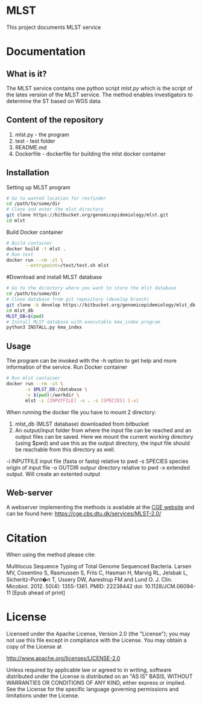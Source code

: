 MLST
===================

This project documents MLST service


Documentation
=============

## What is it?

The MLST service contains one python script *mlst.py* which is the script of the lates
version of the MLST service. The method enables investigators to determine the ST based on WGS data.

## Content of the repository
1. mlst.py      - the program
2. test     	- test folder
3. README.md
4. Dockerfile   - dockerfile for building the mlst docker container


## Installation

Setting up MLST program
```bash
# Go to wanted location for resfinder
cd /path/to/some/dir
# Clone and enter the mlst directory
git clone https://bitbucket.org/genomicepidemiology/mlst.git
cd mlst
```

Build Docker container
```bash
# Build container
docker build -t mlst .
# Run test
docker run --rm -it \
       --entrypoint=/test/test.sh mlst
```

#Download and install MLST database
```bash
# Go to the directory where you want to store the mlst database
cd /path/to/some/dir
# Clone database from git repository (develop branch)
git clone -b develop https://bitbucket.org/genomicepidemiology/mlst_db.git
cd mlst_db
MLST_DB=$(pwd)
# Install MLST database with executable kma_index program
python3 INSTALL.py kma_index
```

## Usage

The program can be invoked with the -h option to get help and more information of the service.
Run Docker container


```bash
# Run mlst container
docker run --rm -it \
       -v $MLST_DB:/database \
       -v $(pwd):/workdir \
       mlst -i [INPUTFILE] -o . -s [SPECIES] [-x]
```

When running the docker file you have to mount 2 directory: 
 1. mlst_db (MLST database) downloaded from bitbucket
 2. An output/input folder from where the input file can be reached and an output files can be saved. 
Here we mount the current working directory (using $pwd) and use this as the output directory, 
the input file should be reachable from this directory as well.

-i INPUTFILE	input file (fasta or fastq) relative to pwd 
-s SPECIES 	species origin of input file
-o OUTDIR	outpur directory relative to pwd
-x 		extended output. Will create an extented output


## Web-server

A webserver implementing the methods is available at the [CGE website](http://www.genomicepidemiology.org/) and can be found here:
https://cge.cbs.dtu.dk/services/MLST-2.0/

Citation
=======

When using the method please cite:

Multilocus Sequence Typing of Total Genome Sequenced Bacteria.
Larsen MV, Cosentino S, Rasmussen S, Friis C, Hasman H, Marvig RL,
Jelsbak L, Sicheritz-Pont�n T, Ussery DW, Aarestrup FM and Lund O.
J. Clin. Micobiol. 2012. 50(4): 1355-1361.
PMID: 22238442         doi: 10.1128/JCM.06094-11
[Epub ahead of print]


License
=======


Licensed under the Apache License, Version 2.0 (the "License");
you may not use this file except in compliance with the License.
You may obtain a copy of the License at

   http://www.apache.org/licenses/LICENSE-2.0

Unless required by applicable law or agreed to in writing, software
distributed under the License is distributed on an "AS IS" BASIS,
WITHOUT WARRANTIES OR CONDITIONS OF ANY KIND, either express or implied.
See the License for the specific language governing permissions and
limitations under the License.

